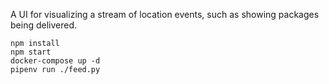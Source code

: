 A UI for visualizing a stream of location events, such as showing packages being delivered.

    npm install
    npm start
    docker-compose up -d
    pipenv run ./feed.py

